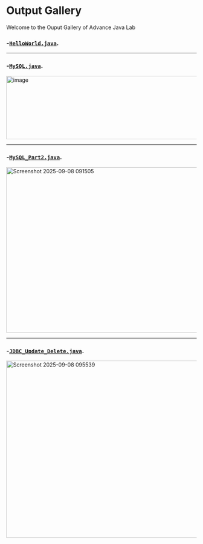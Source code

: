 # Output Gallery

Welcome to the Ouput Gallery of Advance Java Lab

### -[`HelloWorld.java`](HelloWorld.java).

---
### -[`MySQL.java`](MySQL.java).

<img width="1078" height="167" alt="image" src="https://github.com/user-attachments/assets/46b9afff-3c2a-4032-adcb-119aa308d475" />

---
### -[`MySQL_Part2.java`](MySQL_Part2.java).

<img width="936" height="437" alt="Screenshot 2025-09-08 091505" src="https://github.com/user-attachments/assets/d10e5783-dfa8-4c55-bc71-7dcc1e22b9bd" />

---
### -[`JDBC_Update_Delete.java`](JDBC_Update_Delete.java).

<img width="1092" height="468" alt="Screenshot 2025-09-08 095539" src="https://github.com/user-attachments/assets/c4e2f236-a957-4325-8fb1-a6a5b9cb1b70" />




